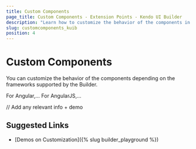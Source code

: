 ```yaml
---
title: Custom Components
page_title: Custom Components - Extension Points - Kendo UI Builder
description: "Learn how to customize the behavior of the components in the Angular or AngularJS frameworks in web applications generated with the Kendo UI Builder."
slug: customcomponents_kuib
position: 4
---
```


# Custom Components

You can customize the behavior of the components depending on the frameworks supported by the Builder.

For Angular,... For AngularJS,...

// Add any relevant info + demo

## Suggested Links

* [Demos on Customization]({% slug builder_playground %})
